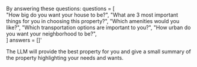 By answering these questions:
questions = [   
                "How big do you want your house to be?",
                "What are 3 most important things for you in choosing this property?", 
                "Which amenities would you like?", 
                "Which transportation options are important to you?",
                "How urban do you want your neighborhood to be?",   
            ]
answers = []'

The LLM will provide the best property for you and give a small summary of the property highlighting your needs and wants.
